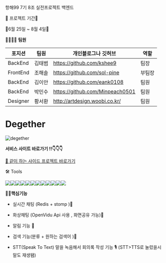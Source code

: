 항해99 7기 8조 실전프로젝트 백엔드


📆 프로젝트 기간📆



📆6월 25일  ~ 8월 4일📆 


👨‍👨‍👦‍👦 **팀원**


| 포지션 | 팀원 | 개인블로그나 깃허브 | 역할 |
| --- | --- | --- | --- |
| BackEnd | 김태범 | https://github.com/kshee9 | 팀장 |
| FrontEnd | 조해솔 | https://github.com/sol-pine | 부팀장 |
| BackEnd | 김이안 | https://github.com/eank0108 | 팀원 |
| BackEnd | 박민수 | https://github.com/Minpeach0501  | 팀원 |
| Designer | 황서환 | http://artdesign.woobi.co.kr/ | 팀원 |

# Degether
![degether](https://user-images.githubusercontent.com/105037035/181914211-32c60631-afcd-43f5-b050-731eecc7ee06.png)

**서비스 사이트 바로가기 !!👇👇👇**




[🌝 같이 하는 사이드 프로젝트 바로가기](http://degether.shop)







🛠 Tools


<img src="https://img.shields.io/badge/JAVA8-007396?style=for-the-badge&logo=java&logoColor=white"><img src="https://img.shields.io/badge/Spring-6DB33F?style=for-the-badge&logo=Spring&logoColor=white"><img src="https://img.shields.io/badge/mysql-4479A1?style=for-the-badge&logo=mysql&logoColor=white"><img src="https://img.shields.io/badge/amazonaws-232F3E?style=for-the-badge&logo=amazonaws&logoColor=white"><img src="https://img.shields.io/badge/github-181717?style=for-the-badge&logo=github&logoColor=white"><img src="https://img.shields.io/badge/amazonS3-ED1C24?style=for-the-badge&logo=amazonS3&logoColor=white"><img src="https://img.shields.io/badge/Redis-DC382D?style=for-the-badge&logo=redis&logoColor=white"><img src="https://img.shields.io/badge/Gradle-02303A?style=for-the-badge&logo=Gradle&logoColor=white"><img src="https://img.shields.io/badge/OpenViduWebRtc-333333?style=for-the-badge&logo=WebRtc&logoColor=white"><img src="https://img.shields.io/badge/NGINX-009639?style=for-the-badge&logo=NGINX&logoColor=white"><img src="https://img.shields.io/badge/SPRINGSECURITY-6DB33F?style=for-the-badge&logo=SPRINGSECURITY&logoColor=white"><img src="https://img.shields.io/badge/DOCKER-2496ED?style=for-the-badge&logo=DOCKER&logoColor=white">
  
  




**💪🏼핵심기능**

- 실시간 채팅 (Redis + stomp )💬



- 화상채팅  (OpenVidu Api 사용 , 화면공유 가능)🔲


- 알림 기능 🔔



- 검색 기능(분류 + 원하는 검색어 )🔎


- STT(Speak To Text) 말을 녹음해서 회의록 작성 기능 🎙️ (STT>TTS로 눌렀을시 말도 재생됌)

